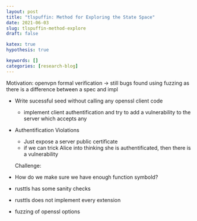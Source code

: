 ```yaml
---
layout: post
title: "tlspuffin: Method for Exploring the State Space"
date: 2021-06-03
slug: tlspuffin-method-explore
draft: false

katex: true
hypothesis: true

keywords: []
categories: [research-blog]
---
```


Motivation: openvpn formal verification -> still bugs found using fuzzing as there is a difference between a spec and impl

* Write sucessful seed without calling any openssl client code
  * implement client authentification and try to add a vulnerability to the server which accepts any 


* Authentification Violations
  * Just expose a server public certificate
  * if we can trick Alice into thinking she is authentificated, then there is a vulnerability


  Challenge: 
* How do we make sure we have enough function symbold?
* rusttls has some sanity checks
* rusttls does not implement every extension 
* fuzzing of openssl options